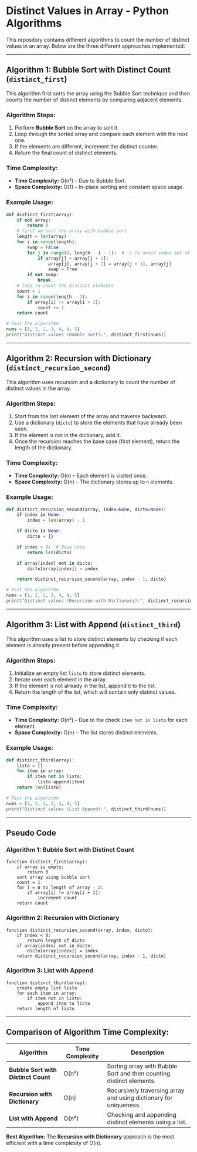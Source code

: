 # Distinct Values in Array - Python Algorithms

This repository contains different algorithms to count the number of distinct values in an array. Below are the three different approaches implemented:

---

## Algorithm 1: Bubble Sort with Distinct Count (`distinct_first`)

This algorithm first sorts the array using the Bubble Sort technique and then counts the number of distinct elements by comparing adjacent elements.

### Algorithm Steps:

1. Perform **Bubble Sort** on the array to sort it.
2. Loop through the sorted array and compare each element with the next one.  
3. If the elements are different, increment the distinct counter.
4. Return the final count of distinct elements.

### Time Complexity:

- **Time Complexity:** O(n²) – Due to Bubble Sort.  
- **Space Complexity:** O(1) – In-place sorting and constant space usage.

### Example Usage:

```python
def distinct_first(array):
    if not array:
        return 0
    # first we sort the array with bubble sort
    length = len(array)
    for i in range(length):
        swap = False
        for j in range(0, length - i - 1):  # -1 to avoid index out of range
            if array[j] > array[j + 1]:
                array[j], array[j + 1] = array[j + 1], array[j]
                swap = True
        if not swap:
            break
    # loop to count the distinct elements
    count = 1
    for i in range(length - 1):
        if array[i] != array[i + 1]:
            count += 1
    return count

# Test the algorithm
nums = [1, 2, 2, 3, 4, 4, 5]
print("Distinct values (Bubble Sort):", distinct_first(nums))
```

---

## Algorithm 2: Recursion with Dictionary (`distinct_recursion_second`)

This algorithm uses recursion and a dictionary to count the number of distinct values in the array.

### Algorithm Steps:

1. Start from the last element of the array and traverse backward.
2. Use a dictionary (`dicto`) to store the elements that have already been seen.
3. If the element is not in the dictionary, add it.
4. Once the recursion reaches the base case (first element), return the length of the dictionary.

### Time Complexity:

- **Time Complexity:** O(n) – Each element is visited once.  
- **Space Complexity:** O(n) – The dictionary stores up to `n` elements.

### Example Usage:

```python
def distinct_recursion_second(array, index=None, dicto=None):
    if index is None:
        index = len(array) - 1

    if dicto is None:
        dicto = {}

    if index < 0:  # Base case
        return len(dicto)

    if array[index] not in dicto:
        dicto[array[index]] = index

    return distinct_recursion_second(array, index - 1, dicto)

# Test the algorithm
nums = [1, 2, 2, 3, 4, 4, 5]
print("Distinct values (Recursion with Dictionary):", distinct_recursion_second(nums))
```

---

## Algorithm 3: List with Append (`distinct_third`)

This algorithm uses a list to store distinct elements by checking if each element is already present before appending it.

### Algorithm Steps:

1. Initialize an empty list `listo` to store distinct elements.
2. Iterate over each element in the array.
3. If the element is not already in the list, append it to the list.
4. Return the length of the list, which will contain only distinct values.

### Time Complexity:

- **Time Complexity:** O(n²) – Due to the check `item not in listo` for each element.  
- **Space Complexity:** O(n) – The list stores distinct elements.

### Example Usage:

```python
def distinct_third(array):
    listo = []
    for item in array:
        if item not in listo:
            listo.append(item)
    return len(listo)

# Test the algorithm
nums = [1, 2, 2, 3, 4, 4, 5]
print("Distinct values (List Append):", distinct_third(nums))
```

---

## Pseudo Code

### Algorithm 1: Bubble Sort with Distinct Count
```
function distinct_first(array):
    if array is empty:
        return 0
    sort array using bubble sort
    count = 1
    for i = 0 to length of array - 2:
        if array[i] != array[i + 1]:
            increment count
    return count
```

### Algorithm 2: Recursion with Dictionary
```
function distinct_recursion_second(array, index, dicto):
    if index < 0:
        return length of dicto
    if array[index] not in dicto:
        dicto[array[index]] = index
    return distinct_recursion_second(array, index - 1, dicto)
```

### Algorithm 3: List with Append
```
function distinct_third(array):
    create empty list listo
    for each item in array:
        if item not in listo:
            append item to listo
    return length of listo
```

---

## Comparison of Algorithm Time Complexity:

| Algorithm                           | Time Complexity | Description                                                             |
|-------------------------------------|-----------------|-------------------------------------------------------------------------|
| **Bubble Sort with Distinct Count** | O(n²)           | Sorting array with Bubble Sort and then counting distinct elements.    |
| **Recursion with Dictionary**       | O(n)            | Recursively traversing array and using dictionary for uniqueness.      |
| **List with Append**                | O(n²)           | Checking and appending distinct elements using a list.                  |

**Best Algorithm:** The **Recursion with Dictionary** approach is the most efficient with a time complexity of O(n).
